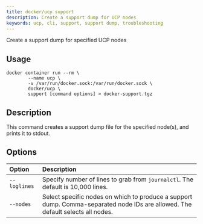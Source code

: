 ```yaml
---
title: docker/ucp support
description: Create a support dump for UCP nodes
keywords: ucp, cli, support, support dump, troubleshooting
---
```


Create a support dump for specified UCP nodes

## Usage

```
docker container run --rm \
        --name ucp \
        -v /var/run/docker.sock:/var/run/docker.sock \
        docker/ucp \
        support [command options] > docker-support.tgz
```

## Description

This command creates a support dump file for the specified node(s), and prints it to stdout.

## Options

| Option                    | Description                |
|:--------------------------|:---------------------------|
|`--loglines`|Specify number of lines to grab from `journalctl`. The default is 10,000 lines.|
|`--nodes`|Select specific nodes on which to produce a support dump. Comma-separated node IDs are allowed. The default selects all nodes.|
